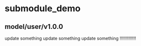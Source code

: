 # submodule_demo
## model/user/v1.0.0

update something
update something
update something !!!!!!!!!!!!!
